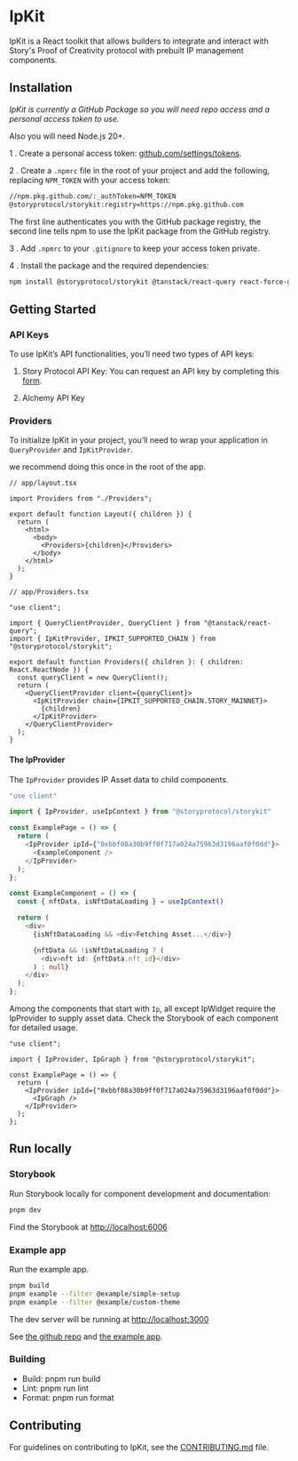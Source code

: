 # IpKit

IpKit is a React toolkit that allows builders to integrate and interact with Story's Proof of Creativity protocol with prebuilt IP management components.

## Installation

_IpKit is currently a GitHub Package so you will need repo access and a personal access token to use._

Also you will need Node.js 20+.

1 . Create a personal access token: [github.com/settings/tokens](https://github.com/settings/tokens).

2 . Create a `.npmrc` file in the root of your project and add the following, replacing `NPM_TOKEN` with your access token:

```bash
//npm.pkg.github.com/:_authToken=NPM_TOKEN
@storyprotocol/storykit:registry=https://npm.pkg.github.com
```

The first line authenticates you with the GitHub package registry, the second line tells npm to use the IpKit package from the GitHub registry.

3 . Add `.npmrc` to your `.gitignore` to keep your access token private.

4 . Install the package and the required dependencies:

```bash
npm install @storyprotocol/storykit @tanstack/react-query react-force-graph-2d
```

## Getting Started

### API Keys

To use IpKit’s API functionalities, you’ll need two types of API keys:

1. Story Protocol API Key: You can request an API key by completing this [form](https://forms.gle/K6enzJw3cTK5sHYU7).

2. Alchemy API Key

### Providers

To initialize IpKit in your project, you’ll need to wrap your application in `QueryProvider` and `IpKitProvider`.

we recommend doing this once in the root of the app.

```tsx
// app/layout.tsx

import Providers from "./Providers";

export default function Layout({ children }) {
  return (
    <html>
      <body>
        <Providers>{children}</Providers>
      </body>
    </html>
  );
}
```

```tsx
// app/Providers.tsx

"use client";

import { QueryClientProvider, QueryClient } from "@tanstack/react-query";
import { IpKitProvider, IPKIT_SUPPORTED_CHAIN } from "@storyprotocol/storykit";

export default function Providers({ children }: { children: React.ReactNode }) {
  const queryClient = new QueryClient();
  return (
    <QueryClientProvider client={queryClient}>
      <IpKitProvider chain={IPKIT_SUPPORTED_CHAIN.STORY_MAINNET}>
        {children}
      </IpKitProvider>
    </QueryClientProvider>
  );
}
```

#### The IpProvider

The `IpProvider` provides IP Asset data to child components.

```typescript
"use client"

import { IpProvider, useIpContext } from "@storyprotocol/storykit"

const ExamplePage = () => {
  return (
    <IpProvider ipId={"0xbbf08a30b9ff0f717a024a75963d3196aaf0f0dd"}>
      <ExampleComponent />
    </IpProvider>
  );
};

const ExampleComponent = () => {
  const { nftData, isNftDataLoading } = useIpContext()

  return (
    <div>
      {isNftDataLoading && <div>Fetching Asset...</div>}

      {nftData && !isNftDataLoading ? (
        <div>nft id: {nftData.nft_id}</div>
      ) : null}
    </div>
  );
};
```

Among the components that start with `Ip`, all except IpWidget require the IpProvider to supply asset data. Check the Storybook of each component for detailed usage.

```tsx
"use client";

import { IpProvider, IpGraph } from "@storyprotocol/storykit";

const ExamplePage = () => {
  return (
    <IpProvider ipId={"0xbbf08a30b9ff0f717a024a75963d3196aaf0f0dd"}>
      <IpGraph />
    </IpProvider>
  );
};
```

## Run locally

### Storybook

Run Storybook locally for component development and documentation:

```bash
pnpm dev
```

Find the Storybook at [http://localhost:6006](http://localhost:6006)

### Example app

Run the example app.

```bash
pnpm build
pnpm example --filter @example/simple-setup
pnpm example --filter @example/custom-theme
```

The dev server will be running at [http://localhost:3000](http://localhost:3000)

See [the github repo](https://github.com/storyprotocol/storykit) and [the example app](https://github.com/storyprotocol/storykit/tree/main/examples/next-app).

### Building

- Build: pnpm run build
- Lint: pnpm run lint
- Format: pnpm run format

## Contributing

For guidelines on contributing to IpKit, see the [CONTRIBUTING.md](./CONTRIBUTING.md) file.
